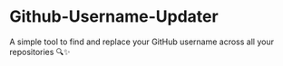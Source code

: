 # Github-Username-Updater
A simple tool to find and replace your GitHub username across all your repositories 🔍✨ 
